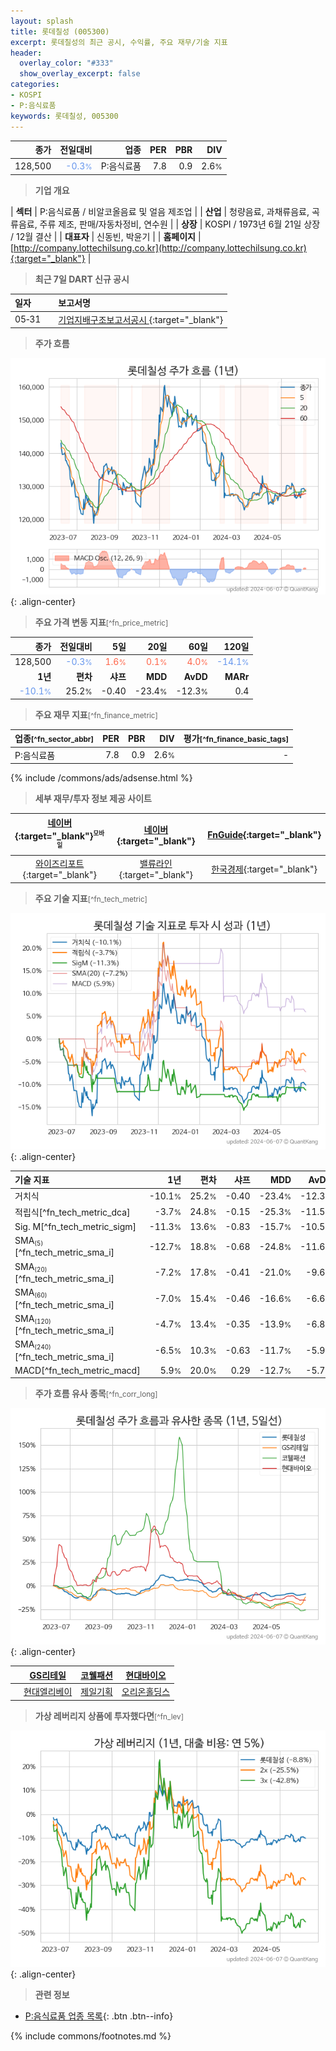 ```yaml
---
layout: splash
title: 롯데칠성 (005300)
excerpt: 롯데칠성의 최근 공시, 수익률, 주요 재무/기술 지표
header:
  overlay_color: "#333"
  show_overlay_excerpt: false
categories:
- KOSPI
- P:음식료품
keywords: 롯데칠성, 005300
---
```


| **종가** | **전일대비** | **업종** | **PER** | **PBR** | **DIV** |
| -------: | -----------: | -------: | ------: | ------: | ------: |
| 128,500 | <span style="color: cornflowerblue">-0.3<small>%</small></span> | P:음식료품 | 7.8 | 0.9 | 2.6<small>%</small> |

<!-- more -->


> **기업 개요**<a id="company"></a>

| <span style="white-space:nowrap;">**섹터**</span> | P:음식료품 / 비알코올음료 및 얼음 제조업 |
| <span style="white-space:nowrap;">**산업**</span> | 청량음료, 과채류음료, 곡류음료, 주류 제조, 판매/자동차정비, 연수원 |
| <span style="white-space:nowrap;">**상장**</span> | KOSPI / 1973년 6월 21일 상장 / 12월 결산 |
| <span style="white-space:nowrap;">**대표자**</span> | 신동빈, 박윤기 |
| <span style="white-space:nowrap;">**홈페이지**</span> | [http://company.lottechilsung.co.kr](http://company.lottechilsung.co.kr){:target="_blank"} |


> **최근 7일 DART 신규 공시**<a id="dart"></a>

| **일자** |      | **보고서명** |
| :------- | :--- | :----------- |
| 05&#x2011;31 | | [기업지배구조보고서공시              ](https://dart.fss.or.kr/dsaf001/main.do?rcpNo=20240531800476){:target="_blank"} |


> **주가 흐름**<a id="price"></a>

![005300](/stock/images/005300.png){: .align-center}


> **주요 가격 변동 지표**<small>[^fn_price_metric]</small>

| **종가** | **전일대비** | **5일** | **20일** | **60일** | **120일** |
| -------: | -----------: | ------: | -------: | -------: | --------: |
| 128,500 | <span style="color: cornflowerblue">-0.3<small>%</small></span> | <span style="color: tomato">1.6<small>%</small></span> | <span style="color: tomato">0.1<small>%</small></span> | <span style="color: tomato">4.0<small>%</small></span> | <span style="color: cornflowerblue">-14.1<small>%</small></span> |
| **1년** | **편차** | **샤프** | **MDD** | **AvDD** | **MARr** |
| <span style="color: cornflowerblue">-10.1<small>%</small></span> | 25.2<small>%</small> | -0.40 | -23.4<small>%</small> | -12.3<small>%</small> | 0.4 |


> **주요 재무 지표**<small>[^fn_finance_metric]</small>

| **업종**<small>[^fn_sector_abbr]</small> | **PER** | **PBR** | **DIV** | **평가**<small>[^fn_finance_basic_tags]</small> |
| :--------------------------------------- | ------: | ------: | ------: | ----------------------------------------------: |
| P:음식료품 | 7.8 | 0.9 | 2.6<small>%</small> | - |



{% include /commons/ads/adsense.html %}

> **세부 재무/투자 정보 제공 사이트**

| [네이버](https://m.stock.naver.com/domestic/stock/005300/finance/summary){:target="_blank"}<sup><small>모바일</small></sup> | [네이버](https://finance.naver.com/item/coinfo.naver?code=005300){:target="_blank"} | [FnGuide](https://comp.fnguide.com/SVO2/ASP/SVD_Invest.asp?gicode=A005300&MenuYn=Y){:target="_blank"} |
| :---: | :---: | :---: |
| [와이즈리포트](https://comp.wisereport.co.kr/company/c1040001.aspx?cmp_cd=005300){:target="_blank"} | [밸류라인](https://www.valueline.co.kr/finance/summary/005300){:target="_blank"} | [한국경제](https://markets.hankyung.com/stock/005300/financial-summary){:target="_blank"} |


> **주요 기술 지표**<small>[^fn_tech_metric]</small>


![005300](/stock/images/005300_tech.png){: .align-center}

| **기술 지표** | **1년** | **편차** | **샤프** | **MDD** | **AvDD** |
| :------------ | ------: | -----------: | -------: | ------: | -------: |
| 거치식 | -10.1<small>%</small> | 25.2<small>%</small> | -0.40 | -23.4<small>%</small> | -12.3<small>%</small> |
| 적립식[^fn_tech_metric_dca] | -3.7<small>%</small> | 24.8<small>%</small> | -0.15 | -25.3<small>%</small> | -11.5<small>%</small> |
| Sig. M[^fn_tech_metric_sigm] | -11.3<small>%</small> | 13.6<small>%</small> | -0.83 | -15.7<small>%</small> | -10.5<small>%</small> |
| SMA<small><sub>(5)</sub></small>[^fn_tech_metric_sma_i] | -12.7<small>%</small> | 18.8<small>%</small> | -0.68 | -24.8<small>%</small> | -11.6<small>%</small> |
| SMA<small><sub>(20)</sub></small>[^fn_tech_metric_sma_i] | -7.2<small>%</small> | 17.8<small>%</small> | -0.41 | -21.0<small>%</small> | -9.6<small>%</small> |
| SMA<small><sub>(60)</sub></small>[^fn_tech_metric_sma_i] | -7.0<small>%</small> | 15.4<small>%</small> | -0.46 | -16.6<small>%</small> | -6.6<small>%</small> |
| SMA<small><sub>(120)</sub></small>[^fn_tech_metric_sma_i] | -4.7<small>%</small> | 13.4<small>%</small> | -0.35 | -13.9<small>%</small> | -6.8<small>%</small> |
| SMA<small><sub>(240)</sub></small>[^fn_tech_metric_sma_i] | -6.5<small>%</small> | 10.3<small>%</small> | -0.63 | -11.7<small>%</small> | -5.9<small>%</small> |
| MACD[^fn_tech_metric_macd] | 5.9<small>%</small> | 20.0<small>%</small> | 0.29 | -12.7<small>%</small> | -5.7<small>%</small> |


> **주가 흐름 유사 종목**<a id="corr"></a><small>[^fn_corr_long]</small>

![005300](/stock/images/005300_corr.png){: .align-center}

|       | [GS리테일](/007070/) | [코웰패션](/033290/) | [현대바이오](/048410/) |
| :---: | :------------------------------------: | :------------------------------------: | :------------------------------------: |
|       | [현대엘리베이](/017800/) | [제일기획](/030000/) | [오리온홀딩스](/001800/) |


> **가상 레버리지 상품에 투자했다면**<a id="2x"></a><small>[^fn_lev]</small>

![005300](/stock/images/005300_2x.png){: .align-center}


> **관련 정보**

- [P:음식료품 업종 목록](/stats/sector/kospi_업종_음식료품_종목/){: .btn .btn--info}

{% include commons/footnotes.md %}